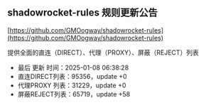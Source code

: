 ## shadowrocket-rules 规则更新公告

[https://github.com/GMOogway/shadowrocket-rules](https://github.com/GMOogway/shadowrocket-rules)

提供全面的直连（DIRECT）、代理（PROXY）、屏蔽（REJECT）列表
- 最后 更新 时间：2025-01-08 06:38:28
- 直连DIRECT列表：95356，update +0
- 代理PROXY 列表：31229，update +0
- 屏蔽REJECT列表：65719，update +58
